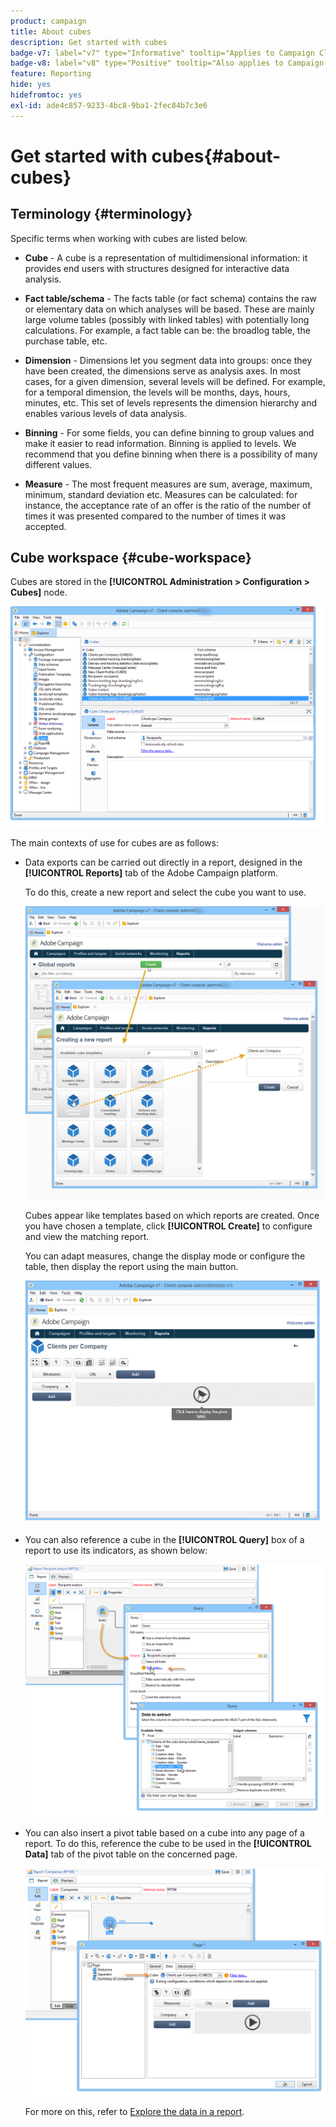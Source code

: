 ```yaml
---
product: campaign
title: About cubes
description: Get started with cubes
badge-v7: label="v7" type="Informative" tooltip="Applies to Campaign Classic v7"
badge-v8: label="v8" type="Positive" tooltip="Also applies to Campaign v8"
feature: Reporting
hide: yes
hidefromtoc: yes
exl-id: ade4c857-9233-4bc8-9ba1-2fec84b7c3e6
---
```

# Get started with cubes{#about-cubes}

 

## Terminology {#terminology}

Specific terms when working with cubes are listed below.

* **Cube** - A cube is a representation of multidimensional information: it provides end users with structures designed for interactive data analysis.

* **Fact table/schema** - The facts table (or fact schema) contains the raw or elementary data on which analyses will be based. These are mainly large volume tables (possibly with linked tables) with potentially long calculations. For example, a fact table can be: the broadlog table, the purchase table, etc.

* **Dimension** - Dimensions let you segment data into groups: once they have been created, the dimensions serve as analysis axes. In most cases, for a given dimension, several levels will be defined. For example, for a temporal dimension, the levels will be months, days, hours, minutes, etc. This set of levels represents the dimension hierarchy and enables various levels of data analysis.

* **Binning** - For some fields, you can define binning to group values and make it easier to read information. Binning is applied to levels. We recommend that you define binning when there is a possibility of many different values.

* **Measure** - The most frequent measures are sum, average, maximum, minimum, standard deviation etc. Measures can be calculated: for instance, the acceptance rate of an offer is the ratio of the number of times it was presented compared to the number of times it was accepted.

## Cube workspace {#cube-workspace}

Cubes are stored in the **[!UICONTROL Administration > Configuration > Cubes]** node.

![](assets/s_advuser_cube_node.png)

The main contexts of use for cubes are as follows:

* Data exports can be carried out directly in a report, designed in the **[!UICONTROL Reports]** tab of the Adobe Campaign platform.

  To do this, create a new report and select the cube you want to use.

  ![](assets/cube_create_new.png)

  Cubes appear like templates based on which reports are created. Once you have chosen a template, click **[!UICONTROL Create]** to configure and view the matching report.

  You can adapt measures, change the display mode or configure the table, then display the report using the main button.

  ![](assets/cube_display_new.png)

* You can also reference a cube in the **[!UICONTROL Query]** box of a report to use its indicators, as shown below:

  ![](assets/s_advuser_query_using_a_cube.png)

* You can also insert a pivot table based on a cube into any page of a report. To do this, reference the cube to be used in the **[!UICONTROL Data]** tab of the pivot table on the concerned page.

  ![](assets/s_advuser_cube_in_report.png)

  For more on this, refer to [Explore the data in a report](../../reporting/using/using-cubes-to-explore-data.md#exploring-the-data-in-a-report).
